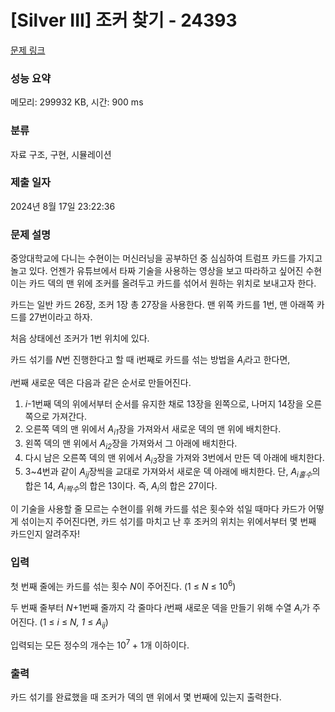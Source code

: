 # [Silver III] 조커 찾기 - 24393 

[문제 링크](https://www.acmicpc.net/problem/24393) 

### 성능 요약

메모리: 299932 KB, 시간: 900 ms

### 분류

자료 구조, 구현, 시뮬레이션

### 제출 일자

2024년 8월 17일 23:22:36

### 문제 설명

<p>중앙대학교에 다니는 수현이는 머신러닝을 공부하던 중 심심하여 트럼프 카드를 가지고 놀고 있다. 언젠가 유튜브에서 타짜 기술을 사용하는 영상을 보고 따라하고 싶어진 수현이는 카드 덱의 맨 위에 조커를 올려두고 카드를 섞어서 원하는 위치로 보내고자 한다.</p>

<p>카드는 일반 카드 26장, 조커 1장 총 27장을 사용한다. 맨 위쪽 카드를 1번, 맨 아래쪽 카드를 27번이라고 하자. </p>

<p>처음 상태에선 조커가 1번 위치에 있다.</p>

<p>카드 섞기를 <em>N</em>번 진행한다고 할 때 i번째로 카드를 섞는 방법을 <em>A<sub>i</sub></em>라고 한다면,</p>

<p><em>i</em>번째 새로운 덱은 다음과 같은 순서로 만들어진다.</p>

<ol>
	<li><em>i</em>-1번째 덱의 위에서부터 순서를 유지한 채로 13장을 왼쪽으로, 나머지 14장을 오른쪽으로 가져간다.</li>
	<li>오른쪽 덱의 맨 위에서 <em>A<sub>i1</sub></em>장을 가져와서 새로운 덱의 맨 위에 배치한다.</li>
	<li>왼쪽 덱의 맨 위에서 <em>A<sub>i2</sub></em>장을 가져와서 그 아래에 배치한다.</li>
	<li>다시 남은 오른쪽 덱의 맨 위에서<em> A<sub>i3</sub></em>장을 가져와 3번에서 만든 덱 아래에 배치한다. </li>
	<li>3~4번과 같이 <em>A<sub>ij</sub></em>장씩을 교대로 가져와서 새로운 덱 아래에 배치한다. 단, <em>A<sub>i홀수</sub></em>의 합은 14, <em>A<sub>i짝수</sub></em>의 합은 13이다. 즉, <em>A<sub>i</sub></em>의 합은 27이다.</li>
</ol>

<p>이 기술을 사용할 줄 모르는 수현이를 위해 카드를 섞은 횟수와 섞일 때마다 카드가 어떻게 섞이는지 주어진다면, 카드 섞기를 마치고 난 후 조커의 위치는 위에서부터 몇 번째 카드인지 알려주자!</p>

### 입력 

 <p>첫 번째 줄에는 카드를 섞는 횟수 <em>N</em>이 주어진다. (1 ≤ <em>N </em>≤ 10<sup>6</sup>)</p>

<p>두 번째 줄부터 <em>N</em>+1번째 줄까지 각 줄마다 <em>i</em>번째 새로운 덱을 만들기 위해 수열 <em>A<sub>i</sub></em>가 주어진다. (1 ≤ <em>i </em>≤<em> N, 1 </em>≤<em> A<sub>ij</sub>​</em>) </p>

<p>입력되는 모든 정수의 개수는 10<sup>7 </sup>+ 1개 이하이다. </p>

### 출력 

 <p>카드 섞기를 완료했을 때 조커가 덱의 맨 위에서 몇 번째에 있는지 출력한다.</p>

